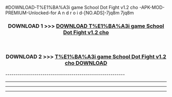 #DOWNLOAD-T%E1%BA%A3i game School Dot Fight v1.2 cho -APK-MOD-PREMIUM-Unlocked-for A n d r o i d-[NO.ADS]-7jq8m 7jq8m 



<div align="center">

<h3>DOWNLOAD 1 >>> <a href="https://getmod2.web.app/?judul=T%E1%BA%A3i game School Dot Fight v1.2 cho ">DOWNLOAD T%E1%BA%A3i game School Dot Fight v1.2 cho </a></h3><br>

<h3>DOWNLOAD 2 >>> <a href="https://getmod2.web.app/?judul=T%E1%BA%A3i game School Dot Fight v1.2 cho ">T%E1%BA%A3i game School Dot Fight v1.2 cho  DOWNLOAD </a></h3>

</div>
----------------------------------------------------------

----------------------------------------------------------

----------------------------------------------------------

----------------------------------------------------------



